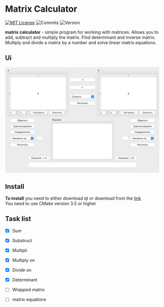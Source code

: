 # Matrix Calculator

[![MIT License](https://img.shields.io/badge/license-MIT-blue.svg?style=flat)](http://choosealicense.com/licenses/mit/)
![Commits](https://img.shields.io/github/last-commit/TyPaporotnyk/matrix-calculator)
![Version](https://img.shields.io/badge/C++-Solutions-blue.svg?style=flat&logo=c%2B%2B)


**matrix calculator** - simple program for working with matrices. Allows you to add, subtract and multiply the matrix. Find determinant and inverse matrix. Multiply and divide a matrix by a number and solve linear matrix equations.

## Ui

<img src="https://github.com/TyPaporotnyk/matrix-calculator/blob/main/Docs/img/1.png" width="auto" max-width="600" height="auto" />

## Install

**To install** you need to either download qt or download from the [link]() </br>
You need to use CMake version 3.5 or higher

## Task list
- [x] Sum
- [x] Substruct
- [x] Multipli
- [x] Multiply on
- [x] Divide on
- [x] Determinant
- [ ] Wrapped matrix
- [ ] matrix equations

